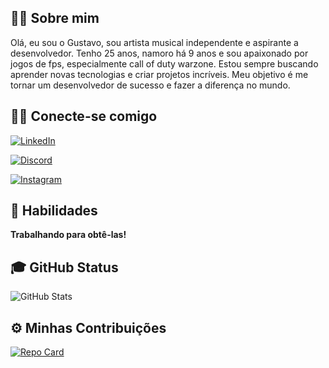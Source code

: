 
## 🐱‍👤 Sobre mim
Olá, eu sou o Gustavo, sou artista musical independente e aspirante a desenvolvedor. Tenho 25 anos, namoro há 9 anos e sou apaixonado por jogos de fps, especialmente call of duty warzone. Estou sempre buscando aprender novas tecnologias e criar projetos incríveis. Meu objetivo é me tornar um desenvolvedor de sucesso e fazer a diferença no mundo.

## 🤙🏽 Conecte-se comigo
[![LinkedIn](https://img.shields.io/badge/LinkedIn-000?style=for-the-badge&logo=linkedin&logoColor=0E76A8)](https://www.linkedin.com/in/gustavo-souza-barbosa-/)

[![Discord](https://img.shields.io/badge/Discord-000?style=for-the-badge&logo=discord)](https://www.discord.com/in/pxrcio/)

[![Instagram](https://img.shields.io/badge/Instagram-000?style=for-the-badge&logo=instagram)](https://www.instagram.com/pxrcio/)

## 📝 Habilidades 
**Trabalhando para obtê-las!**

## 🎓 GitHub Status
![GitHub Stats](https://github-readme-stats.vercel.app/api?username=pxrcio&theme=transparent&bg_color=000&border_color=30A3DC&show_icons=true&icon_color=30A3DC&title_color=E94D5F&text_color=FFF)


## ⚙ Minhas Contribuições
[![Repo Card](https://github-readme-stats.vercel.app/api/pin/?username=pxrcio&repo=dio-lab-open-source&bg_color=000&border_color=30A3DC&show_icons=true&icon_color=30A3DC&title_color=E94D5F&text_color=FFF)](https://github.com/SEUUSERNAME/SEUREPOSITORIO)

